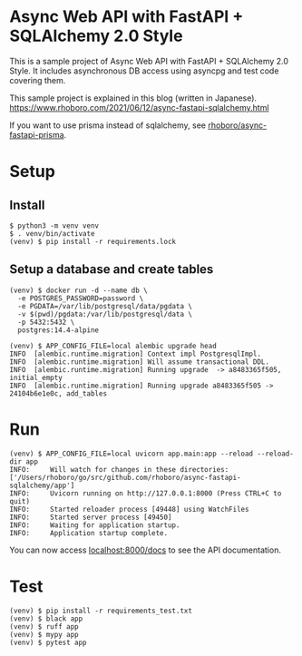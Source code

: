 # Async Web API with FastAPI + SQLAlchemy 2.0 Style

This is a sample project of Async Web API with FastAPI + SQLAlchemy 2.0 Style.
It includes asynchronous DB access using asyncpg and test code covering them.

This sample project is explained in this blog (written in Japanese).  
https://www.rhoboro.com/2021/06/12/async-fastapi-sqlalchemy.html

If you want to use prisma instead of sqlalchemy, see [rhoboro/async-fastapi-prisma](https://github.com/rhoboro/async-fastapi-prisma).

# Setup

## Install

```shell
$ python3 -m venv venv
$ . venv/bin/activate
(venv) $ pip install -r requirements.lock
```

## Setup a database and create tables

```shell
(venv) $ docker run -d --name db \
  -e POSTGRES_PASSWORD=password \
  -e PGDATA=/var/lib/postgresql/data/pgdata \
  -v $(pwd)/pgdata:/var/lib/postgresql/data \
  -p 5432:5432 \
  postgres:14.4-alpine

(venv) $ APP_CONFIG_FILE=local alembic upgrade head
INFO  [alembic.runtime.migration] Context impl PostgresqlImpl.
INFO  [alembic.runtime.migration] Will assume transactional DDL.
INFO  [alembic.runtime.migration] Running upgrade  -> a8483365f505, initial_empty
INFO  [alembic.runtime.migration] Running upgrade a8483365f505 -> 24104b6e1e0c, add_tables
```

# Run

```shell
(venv) $ APP_CONFIG_FILE=local uvicorn app.main:app --reload --reload-dir app
INFO:     Will watch for changes in these directories: ['/Users/rhoboro/go/src/github.com/rhoboro/async-fastapi-sqlalchemy/app']
INFO:     Uvicorn running on http://127.0.0.1:8000 (Press CTRL+C to quit)
INFO:     Started reloader process [49448] using WatchFiles
INFO:     Started server process [49450]
INFO:     Waiting for application startup.
INFO:     Application startup complete.
```

You can now access [localhost:8000/docs](http://localhost:8000/docs) to see the API documentation.


# Test

```shell
(venv) $ pip install -r requirements_test.txt
(venv) $ black app
(venv) $ ruff app
(venv) $ mypy app
(venv) $ pytest app
```
